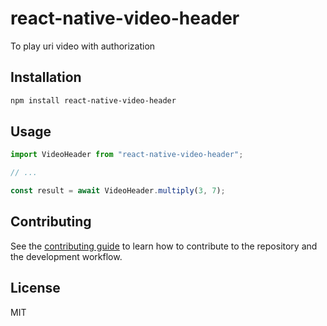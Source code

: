 # react-native-video-header

To play uri video with authorization

## Installation

```sh
npm install react-native-video-header
```

## Usage

```js
import VideoHeader from "react-native-video-header";

// ...

const result = await VideoHeader.multiply(3, 7);
```

## Contributing

See the [contributing guide](CONTRIBUTING.md) to learn how to contribute to the repository and the development workflow.

## License

MIT
